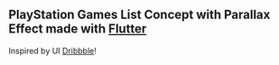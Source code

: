 ## PlayStation Games List Concept with Parallax Effect made with [Flutter](https://flutter.dev/)


Inspired by UI [Dribbble](https://dribbble.com/shots/10788807--4-the-Players-interaction-concept)!


